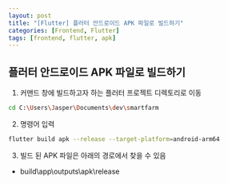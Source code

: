 ```yaml
---
layout: post
title: "[Flutter] 플러터 안드로이드 APK 파일로 빌드하기"
categories: [Frontend, Flutter]
tags: [frontend, flutter, apk]
---
```


## 플러터 안드로이드 APK 파일로 빌드하기

1. 커맨드 창에 빌드하고자 하는 플러터 프로젝트 디렉토리로 이동

```bash
cd C:\Users\Jasper\Documents\dev\smartfarm
```

2. 명령어 입력

```bash
flutter build apk --release --target-platform=android-arm64
```

3. 빌드 된 APK 파일은 아래의 경로에서 찾을 수 있음

- build\app\outputs\apk\release
